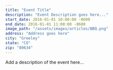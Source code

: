```yaml
---
title: "Event Title"
description: "Event Description goes here..."
start_date: 2016-01-01 10:00:00 -0600
end_date: 2016-01-01 11:00:00 -0600
image_path: "/assets/images/articles/BBQ.png"
address: "Address goes here"
city: "Greeley"
state: "CO"
zip: "80634"
---
```


Add a description of the event here...